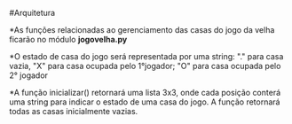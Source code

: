 #Arquitetura

*As funções relacionadas ao gerenciamento das casas do jogo da velha ficarão
no módulo **jogovelha.py**

*O estado de casa do jogo será representada por uma string: "." para casa vazia,
"X" para casa ocupada pelo 1°jogador; "O" para casa ocupada pelo 2° jogador

*A função inicializar() retornará uma lista 3x3, onde cada posição conterá uma string para indicar
o estado de uma casa do jogo. A função retornará todas as casas inicialmente vazias.
